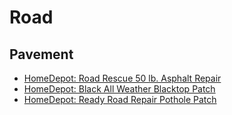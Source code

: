 
# Road

## Pavement
* [HomeDepot: Road Rescue 50 lb. Asphalt Repair](http://www.homedepot.com/p/Road-Rescue-50-lb-Asphalt-Repair-AP-50/206597770)
* [HomeDepot: Black All Weather Blacktop Patch](http://www.homedepot.com/p/SAKRETE-60-lb-Black-All-Weather-Blacktop-Patch-60450001/100350279)
* [HomeDepot: Ready Road Repair Pothole Patch](http://www.homedepot.com/p/Gardner-40-lb-Ready-Road-Repair-Pothole-Patch-6431-9-27/203259885)
